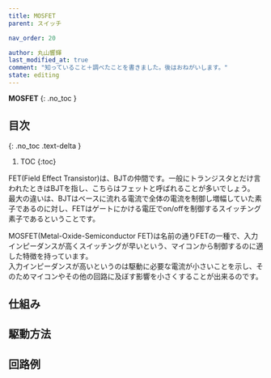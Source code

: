 ```yaml
---
title: MOSFET
parent: スイッチ

nav_order: 20

author: 丸山響輝
last_modified_at: true
comment: "知っていること＋調べたことを書きました。後はおねがいします。"
state: editing
---
```


**MOSFET**
{: .no_toc }

## 目次
{: .no_toc .text-delta }

1. TOC
{:toc}

FET(Field Effect Transistor)は、BJTの仲間です。一般にトランジスタとだけ言われたときはBJTを指し、こちらはフェットと呼ばれることが多いでしょう。  
最大の違いは、BJTはベースに流れる電流で全体の電流を制御し増幅していた素子であるのに対し、FETはゲートにかける電圧でon/offを制御するスイッチング素子であるということです。  

MOSFET(Metal-Oxide-Semiconductor FET)は名前の通りFETの一種で、入力インピーダンスが高くスイッチングが早いという、マイコンから制御するのに適した特徴を持っています。  
入力インピーダンスが高いというのは駆動に必要な電流が小さいことを示し、そのためマイコンやその他の回路に及ぼす影響を小さくすることが出来るのです。

## 仕組み
## 駆動方法
## 回路例


